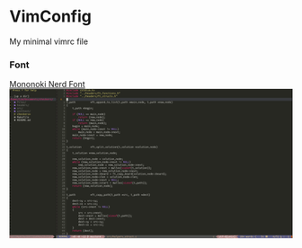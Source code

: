 # VimConfig

My minimal vimrc file

### Font

[Mononoki Nerd Font](https://github.com/ryanoasis/nerd-fonts/tree/master/patched-fonts/Mononoki)
![Screenshot](screen.png)

